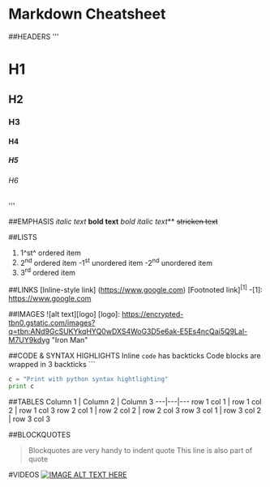 # Markdown Cheatsheet

##HEADERS
'''
# H1
## H2
### H3
#### H4
##### H5
###### H6
'''

##EMPHASIS
_italic text_
**bold text**
_bold italic text_**
~~stricken text~~

##LISTS
1. 1^st^ ordered item
2. 2<sup>nd</sup> ordered item
  -1<sup>st</sup> unordered item
  -2<sup>nd</sup> unordered item
3. 3<sup>rd</sup> ordered item

##LINKS
[Inline-style link] (https://www.google.com)
[Footnoted link]<sup>[1]</sup>
-[1]: https://www.google.com

##IMAGES
![alt text][logo]
[logo]: https://encrypted-tbn0.gstatic.com/images?q=tbn:ANd9GcSUKYkqHYQ0wDXS4WoG3D5e6ak-E5Es4ncQai5Q9Lal-M7UY9kdyg "Iron Man"

##CODE & SYNTAX HIGHLIGHTS
Inline `code` has backticks
Code blocks are wrapped in 3 backticks ```
```python
c = "Print with python syntax hightlighting"
print c
```

##TABLES
Column 1 | Column 2 | Column 3
---|---|---
row 1 col 1 | row 1 col 2 | row 1 col 3
row 2 col 1 | row 2 col 2 | row 2 col 3
row 3 col 1 | row 3 col 2 | row 3 col 3

##BLOCKQUOTES
> Blockquotes are very handy to indent quote
> This line is also part of quote

#VIDEOS
[![IMAGE ALT TEXT HERE](http://img.youtube.com/vi/YOUTUBE_VIDEO_ID_HERE/0.jpg)](http://www.youtube.com/watch?v=YOUTUBE_VIDEO_ID_HERE)


